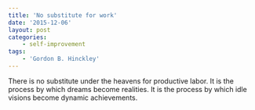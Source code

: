 ```yaml
---
title: 'No substitute for work'
date: '2015-12-06'
layout: post
categories:
    - self-improvement
tags:
    - 'Gordon B. Hinckley'
---
```


There is no substitute under the heavens for productive labor. It is the process by which dreams become realities. It is the process by which idle visions become dynamic achievements.